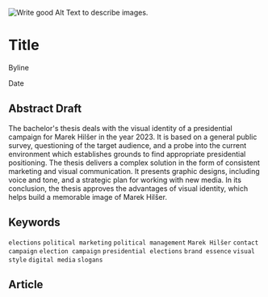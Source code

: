 <!-- Add an *optional* hero image to provide visual context. -->

![Write good Alt Text to describe images.](./img/thesis-abstract-hero.png)

# Title

Byline

Date

<!-- Content goes here… -->


## Abstract Draft

The bachelor's thesis deals with the visual identity of a presidential campaign for
Marek Hilšer in the year 2023. It is based on a general public survey, questioning of 
the target audience, and a probe into the current environment which establishes grounds to find appropriate presidential positioning. The thesis delivers a complex solution in the form of consistent marketing and visual communication. It presents graphic designs, including voice and tone, and a strategic plan for working with new media. In its conclusion, the thesis approves the advantages of visual identity, which helps build a memorable image of 
Marek Hilšer.


## Keywords

`elections` `political marketing` `political management` `Marek Hilšer` 
`contact campaign` `election campaign` `presidential elections`
`brand essence` `visual style` `digital media` `slogans`

## Article

<!-- Expanded article based on outline. -->
